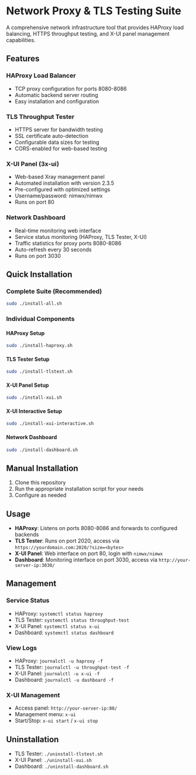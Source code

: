 # Network Proxy & TLS Testing Suite

A comprehensive network infrastructure tool that provides HAProxy load balancing, HTTPS throughput testing, and X-UI panel management capabilities.

## Features

### HAProxy Load Balancer
- TCP proxy configuration for ports 8080-8086
- Automatic backend server routing
- Easy installation and configuration

### TLS Throughput Tester
- HTTPS server for bandwidth testing
- SSL certificate auto-detection
- Configurable data sizes for testing
- CORS-enabled for web-based testing

### X-UI Panel (3x-ui)
- Web-based Xray management panel
- Automated installation with version 2.3.5
- Pre-configured with optimized settings
- Username/password: nimwx/nimwx
- Runs on port 80

### Network Dashboard
- Real-time monitoring web interface
- Service status monitoring (HAProxy, TLS Tester, X-UI)
- Traffic statistics for proxy ports 8080-8086
- Auto-refresh every 30 seconds
- Runs on port 3030

## Quick Installation

### Complete Suite (Recommended)
```bash
sudo ./install-all.sh
```

### Individual Components

#### HAProxy Setup
```bash
sudo ./install-haproxy.sh
```

#### TLS Tester Setup
```bash
sudo ./install-tlstest.sh
```

#### X-UI Panel Setup
```bash
sudo ./install-xui.sh
```

#### X-UI Interactive Setup
```bash
sudo ./install-xui-interactive.sh
```

#### Network Dashboard
```bash
sudo ./install-dashboard.sh
```

## Manual Installation

1. Clone this repository
2. Run the appropriate installation script for your needs
3. Configure as needed

## Usage

- **HAProxy**: Listens on ports 8080-8086 and forwards to configured backends
- **TLS Tester**: Runs on port 2020, access via `https://yourdomain.com:2020/?size=<bytes>`
- **X-UI Panel**: Web interface on port 80, login with `nimwx/nimwx`
- **Dashboard**: Monitoring interface on port 3030, access via `http://your-server-ip:3030/`

## Management

### Service Status
- HAProxy: `systemctl status haproxy`
- TLS Tester: `systemctl status throughput-test`
- X-UI Panel: `systemctl status x-ui`
- Dashboard: `systemctl status dashboard`

### View Logs
- HAProxy: `journalctl -u haproxy -f`
- TLS Tester: `journalctl -u throughput-test -f`
- X-UI Panel: `journalctl -u x-ui -f`
- Dashboard: `journalctl -u dashboard -f`

### X-UI Management
- Access panel: `http://your-server-ip:80/`
- Management menu: `x-ui`
- Start/Stop: `x-ui start` / `x-ui stop`

## Uninstallation

- TLS Tester: `./uninstall-tlstest.sh`
- X-UI Panel: `./uninstall-xui.sh`
- Dashboard: `./uninstall-dashboard.sh` 